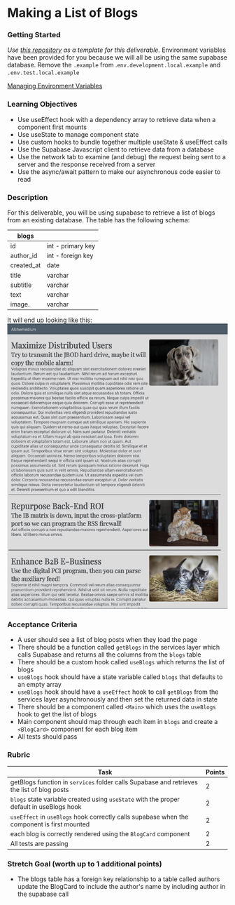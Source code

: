 # Making a List of Blogs

### Getting Started

_Use [this repository](https://github.com/alchemycodelab/react-blog-list) as a template for this deliverable._
Environment variables have been provided for you because we will all be using the same supabase database. Remove the `.example` from .`env.development.local.example` and `.env.test.local.example`

[Managing Environment Variables](https://github.com/alchemycodelab/student-resources/blob/main/curriculum-notes/react/lecture-notes/03d-react-environment-variables.md)

### Learning Objectives

- Use useEffect hook with a dependency array to retrieve data when a component first mounts
- Use useState to manage component state
- Use custom hooks to bundle together multiple useState & useEffect calls
- Use the Supabase Javascript client to retrieve data from a database
- Use the network tab to examine (and debug) the request being sent to a server and the response received from a server
- Use the async/await pattern to make our asynchronous code easier to read

### Description

For this deliverable, you will be using supabase to retrieve a list of blogs from an existing database. The table has the following schema:

| blogs      |                   |
| ---------- | ----------------- |
| id         | int - primary key |
| author_id  | int - foreign key |
| created_at | date              |
| title      | varchar           |
| subtitle   | varchar           |
| text       | varchar           |
| image.     | varchar           |

It will end up looking like this:
![](screen-shot.png)

### Acceptance Criteria

- A user should see a list of blog posts when they load the page
- There should be a function called `getBlogs` in the services layer which calls Supabase and returns all the columns from the `blogs` table
- There should be a custom hook called `useBlogs` which returns the list of blogs
- `useBlogs` hook should have a state variable called `blogs` that defaults to an empty array
- `useBlogs` hook should have a `useEffect` hook to call `getBlogs` from the services layer asynchronously and then set the returned data in state
- There should be a component called `<Main>` which uses the `useBlogs` hook to get the list of blogs
- Main component should map through each item in `blogs` and create a `<BlogCard>` component for each blog item
- All tests should pass

### Rubric

| Task                                                                                        | Points |
| ------------------------------------------------------------------------------------------- | ------ |
| getBlogs function in `services` folder calls Supabase and retrieves the list of blog posts  | 2      |
| `blogs` state variable created using `useState` with the proper default in useBlogs hook    | 2      |
| `useEffect` in `useBlogs` hook correctly calls supabase when the component is first mounted | 2      |
| each blog is correctly rendered using the `BlogCard` component                              | 2      |
| All tests are passing                                                                       | 2      |

### Stretch Goal (worth up to 1 additional points)

- The blogs table has a foreign key relationship to a table called authors update the BlogCard to include the author's name by including author in the supabase call

<!-- init commit -->